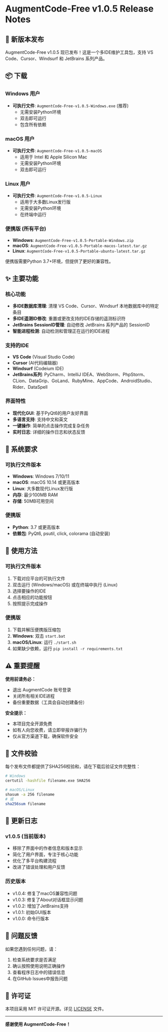 # AugmentCode-Free v1.0.5 Release Notes

## 🎉 新版本发布

AugmentCode-Free v1.0.5 现已发布！这是一个多IDE维护工具包，支持 VS Code、Cursor、Windsurf 和 JetBrains 系列产品。

## 📦 下载

### Windows 用户
- **可执行文件**: `AugmentCode-Free-v1.0.5-Windows.exe` (推荐)
  - 无需安装Python环境
  - 双击即可运行
  - 包含所有依赖

### macOS 用户
- **可执行文件**: `AugmentCode-Free-v1.0.5-macOS`
  - 适用于 Intel 和 Apple Silicon Mac
  - 无需安装Python环境
  - 双击即可运行

### Linux 用户
- **可执行文件**: `AugmentCode-Free-v1.0.5-Linux`
  - 适用于大多数Linux发行版
  - 无需安装Python环境
  - 在终端中运行

### 便携版 (所有平台)
- **Windows**: `AugmentCode-Free-v1.0.5-Portable-Windows.zip`
- **macOS**: `AugmentCode-Free-v1.0.5-Portable-macos-latest.tar.gz`
- **Linux**: `AugmentCode-Free-v1.0.5-Portable-ubuntu-latest.tar.gz`

便携版需要Python 3.7+环境，但提供了更好的兼容性。

## ✨ 主要功能

### 核心功能
- **多IDE数据库清理**: 清理 VS Code、Cursor、Windsurf 本地数据库中的特定条目
- **多IDE遥测ID修改**: 重置或更改支持的IDE存储的遥测标识符
- **JetBrains SessionID管理**: 自动修改 JetBrains 系列产品的 SessionID
- **智能进程检测**: 自动检测和管理正在运行的IDE进程

### 支持的IDE
- **VS Code** (Visual Studio Code)
- **Cursor** (AI代码编辑器)
- **Windsurf** (Codeium IDE)
- **JetBrains系列**: PyCharm、IntelliJ IDEA、WebStorm、PhpStorm、CLion、DataGrip、GoLand、RubyMine、AppCode、AndroidStudio、Rider、DataSpell

### 界面特性
- **现代化GUI**: 基于PyQt6的用户友好界面
- **多语言支持**: 支持中文和英文
- **一键操作**: 简单的点击操作完成复杂任务
- **实时日志**: 详细的操作日志和状态反馈

## 🔧 系统要求

### 可执行文件版本
- **Windows**: Windows 7/10/11
- **macOS**: macOS 10.14 或更高版本
- **Linux**: 大多数现代Linux发行版
- **内存**: 最少100MB RAM
- **存储**: 50MB可用空间

### 便携版
- **Python**: 3.7 或更高版本
- **依赖包**: PyQt6, psutil, click, colorama (自动安装)

## 🚀 使用方法

### 可执行文件版本
1. 下载对应平台的可执行文件
2. 双击运行 (Windows/macOS) 或在终端中执行 (Linux)
3. 选择要操作的IDE
4. 点击相应的功能按钮
5. 按照提示完成操作

### 便携版
1. 下载并解压便携版压缩包
2. **Windows**: 双击 `start.bat`
3. **macOS/Linux**: 运行 `./start.sh`
4. 如果缺少依赖，运行 `pip install -r requirements.txt`

## ⚠️ 重要提醒

**使用前请务必：**
- 退出 AugmentCode 账号登录
- 关闭所有相关IDE进程
- 备份重要数据（工具会自动创建备份）

**安全提示：**
- 本项目完全开源免费
- 如有人向您收费，请立即举报诈骗行为
- 仅从官方渠道下载，确保软件安全

## 🔐 文件校验

每个发布文件都提供了SHA256校验和，请在下载后验证文件完整性：

```bash
# Windows
certutil -hashfile filename.exe SHA256

# macOS/Linux
shasum -a 256 filename
# 或
sha256sum filename
```

## 📝 更新日志

### v1.0.5 (当前版本)
- 移除了界面中的作者信息和版本显示
- 简化了用户界面，专注于核心功能
- 优化了多平台构建流程
- 改进了错误处理和用户反馈

### 历史版本
- v1.0.4: 修复了macOS兼容性问题
- v1.0.3: 修复了About对话框显示问题
- v1.0.2: 增加了JetBrains支持
- v1.0.1: 初始GUI版本
- v1.0.0: 命令行版本

## 🐛 问题反馈

如果您遇到任何问题，请：
1. 检查系统要求是否满足
2. 确认按照使用说明正确操作
3. 查看程序日志中的错误信息
4. 在GitHub Issues中报告问题

## 📄 许可证

本项目采用 MIT 许可证开源。详见 [LICENSE](LICENSE) 文件。

---

**感谢使用 AugmentCode-Free！**
